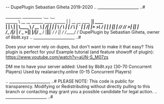 -- DupePlugin Sebastian Giheta 2019-2020
.. _____________________ ..#

  ________                         __________ .__                  .__         
  \______ \   __ __ ______    ____ \______   \|  |   __ __   ____  |__|  ____  
   |    |  \ |  |  \\____ \ _/ __ \ |     ___/|  |  |  |  \ / ___\ |  | /    \ 
   |    `   \|  |  /|  |_> >\  ___/ |    |    |  |__|  |  // /_/  >|  ||   |  \
  /_______  /|____/ |   __/  \___  >|____|    |____/|____/ \___  / |__||___|  /
          \/        |__|         \/                       /_____/           \/ 
 DupePlugin by Sebastian Giheta, owner of 8b8t.xyz
.. _____________________ ..#

Does your server rely on dupes, but don't want to make it that easy? This plugin is perfect for you!
Example tutorial (and feature showoff of plugin): https://www.youtube.com/watch?v=aUN-S_M07zs

DM me to have your server added:
Used by 8b8t.xyz (30-70 Concurrent Players)
Used by realanarchy.online (0-15 Concurrent Players)

.. _____________________ ..#
PLEASE NOTE: This code is public for transparency. 
  Modifying or Redistributing without directly pulling 
  to this branch or contacting may grant you a possible 
  candidate for legal action.
.. _____________________ ..#
